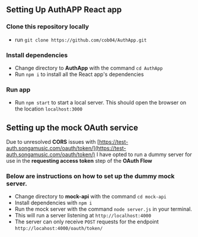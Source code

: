 ## Setting Up AuthAPP React app

### Clone this repository locally

- run `git clone https://github.com/cob04/AuthApp.git`

### Install dependencies

- Change directory to **AuthApp** with the command `cd AuthApp`
- Run `npm i` to install all the React app's dependencies

### Run app

- Run `npm start` to start a local server. This should open the browser on
  the location `localhost:3000`

## Setting up the mock OAuth service

Due to unresolved **CORS** issues with [https://test-auth.songamusic.com/oauth/token/](https://test-auth.songamusic.com/oauth/token/)
I have opted to run a dummy server for use in the **requesting access token** step of the **OAuth Flow**

### Below are instructions on how to set up the dummy mock server.

- Change directory to **mock-api** with the command `cd mock-api`
- Install dependencies with `npm i`
- Run the mock server with the command `node server.js` in your terminal.
- This will run a server listening at `http://localhost:4000`
- The server can only receive `POST` requests for the endpoint `http://locahost:4000/oauth/token/`
